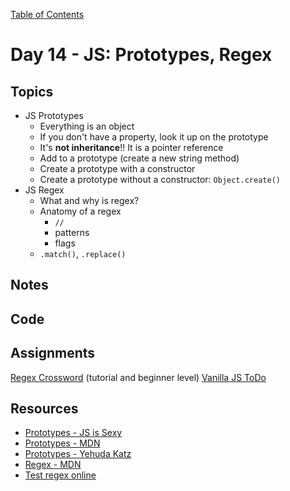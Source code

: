 [Table of Contents](/README.md)

# Day 14 - JS: Prototypes, Regex

## Topics
* JS Prototypes
  * Everything is an object
  * If you don't have a property, look it up on the prototype
  * It's **not inheritance**!! It is a pointer reference
  * Add to a prototype (create a new string method)
  * Create a prototype with a constructor
  * Create a prototype without a constructor: `Object.create()`
* JS Regex
  * What and why is regex?
  * Anatomy of a regex
    * `//`
    * patterns
    * flags
  * `.match()`, `.replace()`

## Notes
<!-- More detailed notes from class, including whiteboard photos etc -->

## Code
<!-- Make sure to update the XX in the folder name if you uncomment this block-->
<!-- [Code we wrote in class today](https://github.com/TIY-Austin-Front-End-Engineering/Curriculum/tree/feb2016/notes/day-14/code) -->

## Assignments
[Regex Crossword](https://regexcrossword.com/) (tutorial and beginner level)
[Vanilla JS ToDo](https://github.com/TIY-Austin-Front-End-Engineering/vanilla-todo)

## Resources
* [Prototypes - JS is Sexy](http://javascriptissexy.com/javascript-prototype-in-plain-detailed-language/)
* [Prototypes - MDN](https://developer.mozilla.org/en-US/docs/Web/JavaScript/Inheritance_and_the_prototype_chain)
* [Prototypes - Yehuda Katz](http://yehudakatz.com/2011/08/12/understanding-prototypes-in-javascript/)
* [Regex - MDN](https://developer.mozilla.org/en-US/docs/Web/JavaScript/Guide/Regular_Expressions)
* [Test regex online](https://regex101.com/)

